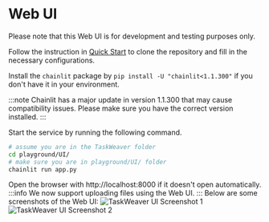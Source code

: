 # Web UI

Please note that this Web UI is for development and testing purposes only.

Follow the instruction in [Quick Start](../quickstart.md) to clone the repository and fill in the necessary configurations.

Install the `chainlit` package by `pip install -U "chainlit<1.1.300"` if you don't have it in your environment.

:::note
Chainlit has a major update in version 1.1.300 that may cause compatibility issues. 
Please make sure you have the correct version installed.
:::

Start the service by running the following command.


```bash
# assume you are in the TaskWeaver folder
cd playground/UI/
# make sure you are in playground/UI/ folder
chainlit run app.py
```

Open the browser with http://localhost:8000 if it doesn't open automatically. 
:::info
We now support uploading files using the Web UI. 
:::
Below are some screenshots of the Web UI:
![TaskWeaver UI Screenshot 1](../../static/img/ui_screenshot_1.png)
![TaskWeaver UI Screenshot 2](../../static/img/ui_screenshot_2.png)

